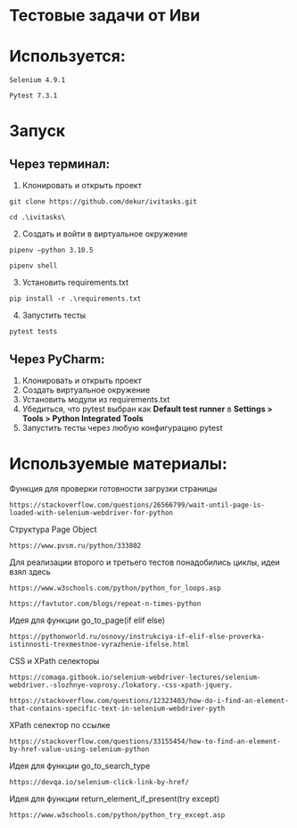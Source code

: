 # Тестовые задачи от Иви

# Используется:
```
Selenium 4.9.1
```
```
Pytest 7.3.1
```
# Запуск
## Через терминал:
1. Клонировать и открыть проект
```
git clone https://github.com/dekur/ivitasks.git
```
```
cd .\ivitasks\
```
2. Создать и войти в виртуальное окружение
```
pipenv —python 3.10.5
```
```
pipenv shell
```
3. Установить requirements.txt
```
pip install -r .\requirements.txt
```
4. Запустить тесты
```
pytest tests
```
## Через PyCharm:
1. Клонировать и открыть проект
2. Создать виртуальное окружение
3. Установить модули из requirements.txt
4. Убедиться, что pytest выбран как **Default test runner** в **Settings > Tools > Python Integrated Tools**
5. Запустить тесты через любую конфигурацию pytest

# Используемые материалы:
Функция для проверки готовности загрузки страницы
```
https://stackoverflow.com/questions/26566799/wait-until-page-is-loaded-with-selenium-webdriver-for-python
```
Структура Page Object
```
https://www.pvsm.ru/python/333802
```
Для реализации второго и третьего тестов понадобились циклы, идеи взял здесь
```
https://www.w3schools.com/python/python_for_loops.asp
```
```
https://favtutor.com/blogs/repeat-n-times-python
```
Идея для функции go_to_page(if elif else)
```
https://pythonworld.ru/osnovy/instrukciya-if-elif-else-proverka-istinnosti-trexmestnoe-vyrazhenie-ifelse.html
```
CSS и XPath селекторы
```
https://comaqa.gitbook.io/selenium-webdriver-lectures/selenium-webdriver.-slozhnye-voprosy./lokatory.-css-xpath-jquery.
```
```
https://stackoverflow.com/questions/12323403/how-do-i-find-an-element-that-contains-specific-text-in-selenium-webdriver-pyth
```
XPath селектор по ссылке
```
https://stackoverflow.com/questions/33155454/how-to-find-an-element-by-href-value-using-selenium-python
```
Идея для функции go_to_search_type
```
https://devqa.io/selenium-click-link-by-href/
```
Идея для функции return_element_if_present(try except)
```
https://www.w3schools.com/python/python_try_except.asp
```
